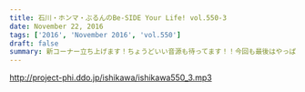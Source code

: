 ```yaml
---
title: 石川・ホンマ・ぶるんのBe-SIDE Your Life! vol.550-3
date: November 22, 2016
tags: ['2016', 'November 2016', 'vol.550']
draft: false
summary: 新コーナー立ち上げます！ちょうどいい音源も待ってます！！今回も最後はやっぱりこのコーナー！「〇ーチはやっぱりビー×だな！」SAITO
---
```


http://project-phi.ddo.jp/ishikawa/ishikawa550_3.mp3